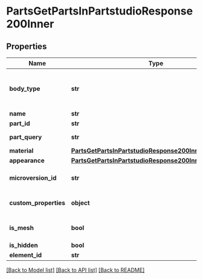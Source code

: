 # PartsGetPartsInPartstudioResponse200Inner

## Properties
Name | Type | Description | Notes
------------ | ------------- | ------------- | -------------
**body_type** | **str** | Part body type; can be &#39;solid&#39;, &#39;surface&#39;, or &#39;wire&#39; | [optional] 
**name** | **str** | Part name | [optional] 
**part_id** | **str** | Part ID | [optional] 
**part_query** | **str** | Onshape internal use | [optional] 
**material** | [**PartsGetPartsInPartstudioResponse200InnerMaterial**](PartsGetPartsInPartstudioResponse200InnerMaterial.md) |  | [optional] 
**appearance** | [**PartsGetPartsInPartstudioResponse200InnerAppearance**](PartsGetPartsInPartstudioResponse200InnerAppearance.md) |  | [optional] 
**microversion_id** | **str** | Document microversion ID | [optional] 
**custom_properties** | **object** | Custom properties, if any | [optional] 
**is_mesh** | **bool** | Whether the part is a mesh | [optional] 
**is_hidden** | **bool** | Part visibility | [optional] 
**element_id** | **str** | Element ID | [optional] 

[[Back to Model list]](../README.md#documentation-for-models) [[Back to API list]](../README.md#documentation-for-api-endpoints) [[Back to README]](../README.md)


